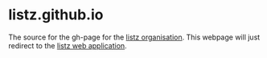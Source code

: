 # listz.github.io

The source for the gh-page for the [listz organisation](https://github.com/listz).
This webpage will just redirect to the [listz web application](https://listz.github.io/listz-app/).
